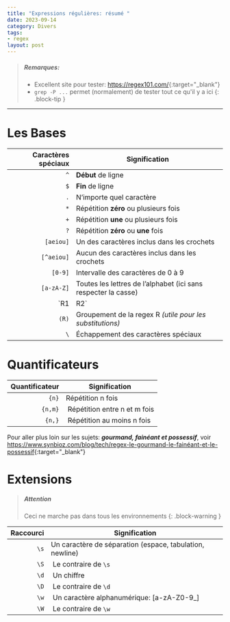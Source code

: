```yaml
---
title: "Expressions régulières: résumé "
date: 2023-09-14
category: Divers
tags:
- regex
layout: post
---
```


> ##### Remarques:
> - Excellent site pour tester: <https://regex101.com/>{:target="_blank"}
> - `grep -P ...` permet (normalement) de tester tout ce qu'il y a ici
{: .block-tip }

---

Les Bases
=========


| Caractères spéciaux | Signification                                                   |
| ------------------: | --------------------------------------------------------------- |
|                 `^` | **Début** de ligne​                                             |
|                 `$` | **Fin** de ligne​                                               |
|                 `.` | N’importe quel caractère​​                                      |
|                 `*` | Répétition **zéro** ou plusieurs fois​​                         |
|                 `+` | Répétition **une** ou plusieurs fois​​                          |
|                 `?` | Répétition **zéro** ou **une** fois​                            |
|           `[aeiou]` | Un des caractères inclus dans les crochets​                     |
|          `[^aeiou]` | Aucun des caractères inclus dans les crochets​                  |
|             `[0-9]` | Intervalle des caractères de 0 à 9​                             |
|         `[a-zA-Z]​` | Toutes les lettres de l’alphabet​ (ici sans respecter la casse) |
|                 `R1 | R2`                                                             | La regex R1 **OU** R2​ |
|              `(R)​` | Groupement de la regex R *(utile pour les substitutions)* ​     |
|                 `\` | Échappement des caractères spéciaux                             |


Quantificateurs
===============

| Quantificateur | Signification                    |
| -------------: | -------------------------------- |
|          `{n}` | Répétition n fois​​              |
|        `{n,m}` | ​  Répétition entre n et m fois​ |
|         `{n,}` | ​  Répétition au moins n fois​​  |

Pour aller plus loin sur les sujets: ***gourmand, fainéant et possessif***, voir <https://www.synbioz.com/blog/tech/regex-le-gourmand-le-fainéant-et-le-possessif>{:target="_blank"}


Extensions​
==========

> ##### Attention
>
> Ceci ne marche pas dans tous les environnements
{: .block-warning }


| Raccourci | Signification                                             |
| --------: | --------------------------------------------------------- |
|      `\s` | Un caractère de séparation (espace, tabulation, newline)​ |
|      `\S` | ​ Le contraire de `\s`​​                                  |
|      `\d` | ​  Un chiffre                                             |
|      `\D` | ​ Le contraire de `\d`​​                                  |
|      `\w` | ​ Un caractère alphanumérique: [a-zA-Z0-9_]​              |
|      `\W` | ​ Le contraire de `\w`​​                                  |
